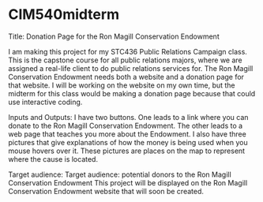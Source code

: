 # CIM540midterm

Title: Donation Page for the Ron Magill Conservation Endowment

I am making this project for my STC436 Public Relations Campaign class. This is the capstone course for all public relations majors, where we are assigned a real-life client to do public relations services for. The Ron Magill Conservation Endowment needs both a website and a donation page for that website. I will be working on the website on my own time, but the midterm for this class would be making a donation page because that could use interactive coding.

Inputs and Outputs:
I have two buttons. One leads to a link where you can donate to the Ron Magill Conservation Endowment. The other leads to a web page that teaches you more about the Endowment.
I also have three pictures that give explanations of how the money is being used when you mouse hovers over it. These pictures are places on the map to represent where the cause is located.


Target audience:
Target audience: potential donors to the Ron Magill Conservation Endowment
This project will be displayed on the Ron Magill Conservation Endowment website that will soon be created.
